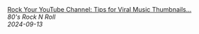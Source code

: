 <!--2024-09-13 08:21:09-->
<div class="yb">
  <a class="nodecor" href="/index.html?rok/rock_your_youtube_channel_tips_for_viral_music_thumbnails_rocknroll">
    <img class="preview" data-videoid="oIAOvquJusI" src="https://i4.ytimg.com/vi/oIAOvquJusI/hqdefault.jpg" align="middle" alt="">
  </a>
  <div class="inlbl text">
    <a class="nodecor" href="/index.html?rok/rock_your_youtube_channel_tips_for_viral_music_thumbnails_rocknroll">Rock Your YouTube Channel: Tips for Viral Music Thumbnails...</a><br>
    <i class="smaller2">80's Rock N Roll</i><br>
    <i class="smaller3">2024-09-13</i>
  </div>
</div>
